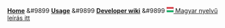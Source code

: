   [**Home**](/index.html) &#9899 [**Usage**](usage.html) &#9899 [**Developer wiki**](/wiki) &#9899 [![hu_HU](icons/hu.png) Magyar nyelvű leírás itt](hu/)